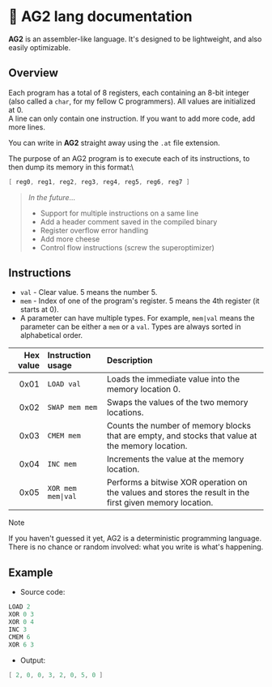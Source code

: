 # 🐢 AG2 lang documentation
**AG2** is an assembler-like language. It's designed to be lightweight, and also easily optimizable.

## Overview

Each program has a total of 8 registers, each containing an 8-bit integer (also called a `char`, for my fellow C programmers). All values are initialized at 0.\
A line can only contain one instruction. If you want to add more code, add more lines.

You can write in **AG2** straight away using the `.at` file extension.

The purpose of an AG2 program is to execute each of its instructions, to then dump its memory in this format:\
```v
[ reg0, reg1, reg2, reg3, reg4, reg5, reg6, reg7 ]
```

> *In the future...*
>   - Support for multiple instructions on a same line
>   - Add a header comment saved in the compiled binary
>   - Register overflow error handling
>   - Add more cheese
>   - Control flow instructions (screw the superoptimizer)

## Instructions
* `val` - Clear value. 5 means the number 5.
* `mem` - Index of one of the program's register. 5 means the 4th register (it starts at 0).
* A parameter can have multiple types. For example, `mem|val` means the parameter can be either a `mem` or a `val`. Types are always sorted in alphabetical order.

| Hex value | Instruction usage | Description |
|---:|:---|:---|
| 0x01 | `LOAD val` | Loads the immediate value into the memory location 0. |
| 0x02 | `SWAP mem mem` | Swaps the values of the two memory locations. |
| 0x03 | `CMEM mem` | Counts the number of memory blocks that are empty, and stocks that value at the memory location. |
| 0x04 | `INC mem` | Increments the value at the memory location. |
| 0x05 | `XOR mem mem\|val` | Performs a bitwise XOR operation on the values and stores the result in the first given memory location. |

> [!NOTE]
> If you haven't guessed it yet, AG2 is a deterministic programming language. There is no chance or random involved: what you write is what's happening.

## Example

- Source code:
```cpp
LOAD 2
XOR 0 3
XOR 0 4
INC 3
CMEM 6
XOR 6 3
```
- Output:
```cpp
[ 2, 0, 0, 3, 2, 0, 5, 0 ]
```
